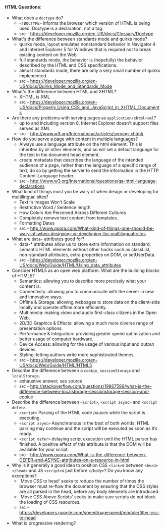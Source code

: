 #### HTML Questions:

* What does a `doctype` do?
  - `<!DOCTYPE>` informs the browser which version of HTML is being used. Doctype is a declaration, not a tag.
  - src - https://developer.mozilla.org/en-US/docs/Glossary/Doctype
* What's the difference between standards mode and quirks mode?
  - quirks mode, layout emulates nonstandard behavior in Navigator 4 and Internet Explorer 5 for Windows that is required not to break existing content on the Web. 
  - full standards mode, the behavior is (hopefully) the behavior described by the HTML and CSS specifications. 
  - almost standards mode, there are only a very small number of quirks implemented.
  - src - https://developer.mozilla.org/en-US/docs/Quirks_Mode_and_Standards_Mode
* What's the difference between HTML and XHTML?
  - XHTML is XML
  - src - https://developer.mozilla.org/en-US/docs/Properly_Using_CSS_and_JavaScript_in_XHTML_Documents
* Are there any problems with serving pages as `application/xhtml+xml`?
  - up to and including version 8, Internet Explorer doesn't support files served as XML
  - src - http://www.w3.org/International/articles/serving-xhtml/
* How do you serve a page with content in multiple languages?
  - Always use a language attribute on the html element. This is inherited by all other elements, and so will set a default language for the text in the document head element.
  - create metadata that describes the language of the intended audience of a page, rather than the language of a specific range of text, do so by getting the server to send the information in the HTTP Content-Language header.
  - src - http://www.w3.org/International/questions/qa-html-language-declarations
* What kind of things must you be wary of when design or developing for multilingual sites?
  - Text In Images Won’t Scale
  - Restrictive Word / Sentence length
  - How Colors Are Perceived Across Different Cultures
  - Completely remove text content from templates.
  - Formatting Dates
  - src - http://www.quora.com/What-kind-of-things-one-should-be-wary-of-when-designing-or-developing-for-multilingual-sites
* What are `data-` attributes good for?
  -  data-* attributes allow us to store extra information on standard, semantic HTML elements without other hacks such as classList, non-standard attributes, extra properties on DOM, or setUserData.
  -  src - https://developer.mozilla.org/en-US/docs/Web/Guide/HTML/Using_data_attributes
* Consider HTML5 as an open web platform. What are the building blocks of HTML5?
  - Semantics: allowing you to describe more precisely what your content is.
  - Connectivity: allowing you to communicate with the server in new and innovative ways.
  - Offline & Storage: allowing webpages to store data on the client-side locally and operate offline more efficiently.
  - Multimedia: making video and audio first-class citizens in the Open Web.
  - 2D/3D Graphics & Effects: allowing a much more diverse range of presentation options.
  - Performance & Integration: providing greater speed optimization and better usage of computer hardware.
  - Device Access: allowing for the usage of various input and output devices.
  - Styling: letting authors write more sophisticated themes.
  - src - https://developer.mozilla.org/en-US/docs/Web/Guide/HTML/HTML5
* Describe the difference between a `cookie`, `sessionStorage` and `localStorage`.
  - exhaustive answer, see source
  - src - http://stackoverflow.com/questions/19867599/what-is-the-difference-between-localstorage-sessionstorage-session-and-cookie
* Describe the difference between `<script>`, `<script async>` and `<script defer>`.
  - `<script>` Parsing of the HTML code pauses while the script is executing. 
  -  `<script async>` Asynchronous is the best of both worlds: HTML parsing may continue and the script will be executed as soon as it’s ready.
  -  `<script defer>` delaying script execution until the HTML parser has finished. A positive effect of this attribute is that the DOM will be available for your script.
  -  src - http://www.quora.com/What-is-the-difference-between-DEFER-and-ASYNC-attributes-on-a-resource-in-html
* Why is it generally a good idea to position CSS `<link>`s between `<head></head>` and JS `<script>`s just before `</body>`? Do you know any exceptions?
  - 'Move CSS to head' seeks to reduce the number of times the browser must re-flow the document by ensuring that the CSS styles are all parsed in the head, before any body elements are introduced.
  - 'Move CSS Above Scripts' seeks to make sure scripts do not block the loading of CSS resources.
  - src - https://developers.google.com/speed/pagespeed/module/filter-css-to-head
* What is progressive rendering?
